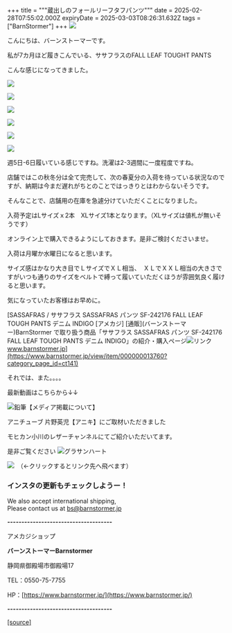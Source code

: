 +++
title = """蔵出しのフォールリーフタフパンツ"""
date = 2025-02-28T07:55:02.000Z
expiryDate = 2025-03-03T08:26:31.632Z
tags = ["BarnStormer"]
+++
[![](https://stat.ameba.jp/user_images/20231023/16/barnstormer-go/b2/03/p/o0420015015354743273.png)](https://ameblo.jp/barnstormer-go/entry-12825670498.html)

こんにちは、バーンストーマーです。

私が7カ月ほど履きこんでいる、ササフラスのFALL LEAF TOUGHT PANTS

こんな感じになってきました。

[![](https://stat.ameba.jp/user_images/20250228/16/barnstormer-go/28/fa/j/o0466070015549300001.jpg)](https://stat.ameba.jp/user_images/20250228/16/barnstormer-go/28/fa/j/o0466070015549300001.jpg)

[![](https://stat.ameba.jp/user_images/20250228/16/barnstormer-go/2c/8e/j/o0466070015549300003.jpg)](https://stat.ameba.jp/user_images/20250228/16/barnstormer-go/2c/8e/j/o0466070015549300003.jpg)

[![](https://stat.ameba.jp/user_images/20250228/16/barnstormer-go/e6/44/j/o0466070015549300005.jpg)](https://stat.ameba.jp/user_images/20250228/16/barnstormer-go/e6/44/j/o0466070015549300005.jpg)

[![](https://stat.ameba.jp/user_images/20250228/16/barnstormer-go/93/98/j/o0466070015549300006.jpg)](https://stat.ameba.jp/user_images/20250228/16/barnstormer-go/93/98/j/o0466070015549300006.jpg)

[![](https://stat.ameba.jp/user_images/20250228/16/barnstormer-go/52/0d/j/o0466070015549300008.jpg)](https://stat.ameba.jp/user_images/20250228/16/barnstormer-go/52/0d/j/o0466070015549300008.jpg)

[![](https://stat.ameba.jp/user_images/20250228/16/barnstormer-go/ff/3a/j/o0466070015549300011.jpg)](https://stat.ameba.jp/user_images/20250228/16/barnstormer-go/ff/3a/j/o0466070015549300011.jpg)

週5日-6日履いている感じですね。洗濯は2-3週間に一度程度ですね。

店舗ではこの秋冬分は全て完売して、次の春夏分の入荷を待っている状況なのですが、納期は今まだ遅れがちとのことではっきりとはわからないそうです。

そんなことで、店舗用の在庫を急遽分けていただくことになりました。

入荷予定はLサイズｘ2本　XLサイズ1本となります。（XLサイズは値札が無いそうです）

オンライン上で購入できるようにしておきます。是非ご検討くださいませ。

入荷は月曜か水曜日になると思います。

サイズ感はかなり大き目でＬサイズでＸＬ相当、　ＸＬでＸＸＬ相当の大きさですがいつも通りのサイズをベルトで縛って履いていただくほうが雰囲気良く履けると思います。

気になっていたお客様はお早めに。

[SASSAFRAS / ササフラス SASSAFRAS パンツ SF-242176 FALL LEAF TOUGH PANTS デニム INDIGO \[アメカジ\] \[通販\](バーンストーマー)BarnStormer で取り扱う商品「ササフラス SASSAFRAS パンツ SF-242176 FALL LEAF TOUGH PANTS デニム INDIGO」の紹介・購入ページ![リンク](https://c.stat100.ameba.jp/ameblo/symbols/v3.20.0/svg/gray/editor_link.svg)www.barnstormer.jp](https://www.barnstormer.jp/view/item/000000013760?category_page_id=ct141)

それでは、また。。。。

最新動画はこちらから↓↓

![鉛筆](https://stat100.ameba.jp/blog/ucs/img/char/char3/519.png)【メディア掲載について】

アニチューブ 片野英児【アニキ】にご取材いただきました

モヒカン小川のレザーチャンネルにてご紹介いただいてます。

是非ご覧ください ![グラサンハート](https://stat100.ameba.jp/blog/ucs/img/char/char3/148.png)

[![](https://stat.ameba.jp/user_images/20230412/16/barnstormer-go/6a/23/p/o0108010815269242493.png)](https://www.instagram.com/barnstormer_daily/)　（←クリックするとリンク先へ飛べます）

### インスタの更新もチェックしようー！

We also accept international shipping,  
Please contact us at bs@barnstormer.jp

**\-------------------------------------**

アメカジショップ

**バーンストーマーBarnstormer**

静岡県御殿場市御殿場17

TEL：0550-75-7755

HP：[https://www.barnstormer.jp/](https://www.barnstormer.jp/)

**\-------------------------------------**

[[source]](https://ameblo.jp/barnstormer-go/entry-12888149587.html)
